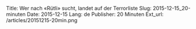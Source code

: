 Title: Wer nach «Rütli» sucht, landet auf der Terrorliste
Slug: 2015-12-15_20-minuten
Date: 2015-12-15
Lang: de
Publisher: 20 Minuten
Ext_url: /articles/20151215-20min.png